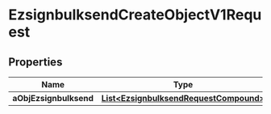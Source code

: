 

# EzsignbulksendCreateObjectV1Request

## Properties

Name | Type | Description | Notes
------------ | ------------- | ------------- | -------------
**aObjEzsignbulksend** | [**List&lt;EzsignbulksendRequestCompound&gt;**](EzsignbulksendRequestCompound.md) |  | 




